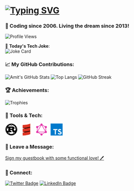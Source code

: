 # [![Typing SVG](https://readme-typing-svg.herokuapp.com?color=blueviolet&width=380&lines=Hello%2C+world!+%F0%9F%8C%8E;I'm+Amit+Singh+%F0%9F%9A%80)](https://git.io/typing-svg)

### 🚀 Coding since 2006. Living the dream since 2013!

![Profile Views](https://komarev.com/ghpvc/?username=amitksingh1490&color=blueviolet&style=flat-square)

🎉 **Today's Tech Joke**:  
![Joke Card](https://readme-jokes.vercel.app/api?theme=vue-dark)

### 📈 My GitHub Contributions:
![Amit's GitHub Stats](https://github-readme-stats.vercel.app/api?username=amitksingh1490&show_icons=true&theme=radical)
![Top Langs](https://github-readme-stats.vercel.app/api/top-langs?username=amitksingh1490&show_icons=true&theme=radical&layout=compact)
![GitHub Streak](https://github-readme-streak-stats.herokuapp.com/?user=amitksingh1490&theme=radical)

### 🏆 Achievements:
![Trophies](https://github-profile-trophy.vercel.app/?username=amitksingh1490&theme=radical)


### 🧰 Tools & Tech:
<p align="left">
  <img src="https://raw.githubusercontent.com/devicons/devicon/master/icons/rust/rust-plain.svg" alt="rust" width="40" height="40" style="margin-right:5px"/>
  <img src="https://raw.githubusercontent.com/devicons/devicon/master/icons/scala/scala-original.svg" alt="scala" width="40" height="40" style="margin-right:5px"/>
  <img src="https://raw.githubusercontent.com/devicons/devicon/master/icons/graphql/graphql-plain.svg" alt="graphql" width="40" height="40" style="margin-right:5px"/>
  <img src="https://raw.githubusercontent.com/devicons/devicon/master/icons/typescript/typescript-original.svg" alt="typescript" width="40" height="40" style="margin-right:5px"/>
</p>


### 💌 Leave a Message:
[Sign my guestbook with some functional love! 🖊️](https://github.com/amitksingh1490/amitksingh1490/issues)


### 🔗 Connect:
[![Twitter Badge](https://img.shields.io/badge/-amitksingh1490-1DA1F2?style=flat-square&logo=Twitter&logoColor=white&link=https://twitter.com/amitksingh1490)](https://twitter.com/amitksingh1490)
[![LinkedIn Badge](https://img.shields.io/badge/-AmitSingh-0077B5?style=flat-square&logo=LinkedIn&link=https://www.linkedin.com/in/amit-kumar-singh-80838b95/)](https://www.linkedin.com/in/amit-kumar-singh-80838b95/)

